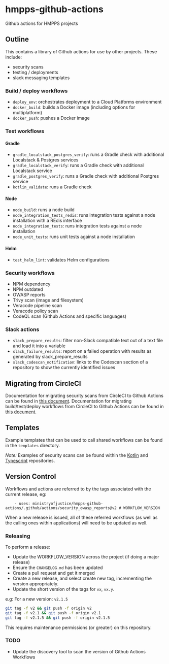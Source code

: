 # hmpps-github-actions

Github actions for HMPPS projects


## Outline

This contains a library of Github actions for use by other projects. These include:

- security scans
- testing / deployments
- slack messaging templates

### Build / deploy workflows

- `deploy_env`: orchestrates deployment to a Cloud Platforms environment
- `docker_build`: builds a Docker image (including options for multiplatform)
- `docker_push`: pushes a Docker image

### Test workflows

#### Gradle
- `gradle_localstack_postgres_verify`: runs a Gradle check with additional Localstack & Postgres services
- `gradle_localstack_verify`: runs a Gradle check with additional Localstack service
- `gradle_postgres_verify`: runs a Gradle check with additional Postgres service
- `kotlin_validate`: runs a Gradle check

#### Node
- `node_build`: runs a node build
- `node_integration_tests_redis`: runs integration tests against a node installation with a REdis interface
- `node_integration_tests`: runs integration tests against a node installation
- `node_unit_tests`: runs unit tests against a node installation

#### Helm
- `test_helm_lint`: validates Helm configurations


### Security workflows

- NPM dependency
- NPM outdated
- OWASP reports
- Trivy scan (image and filesystem)
- Veracode pipeline scan
- Veracode policy scan
- CodeQL scan (Github Actions and specific languages)

### Slack actions
- `slack_prepare_results`: filter non-Slack compatible text out of a text file and load it into a variable
- `slack_failure_results`: report on a failed operation with results as generated by slack_prepare_results
- `slack_codescan_notification`: links to the Codescan section of a repository to show the currently identified issues


## Migrating from CircleCI

Documentation for migrating security scans from CircleCI to Github Actions can be found in [this document](docs/security-migration.md).
Documentation for migrating build/test/deploy workflows from CircleCI to Github Actions can be found in [this document](docs/workflow-migration.md).

## Templates

Example templates that can be used to call shared workflows can be found in the `templates` directory.

*Note:* Examples of security scans can be found within the [Kotlin](https://github.com/ministryofjustice/hmpps-template-kotlin/tree/main/.github/workflows) and [Typescript](https://github.com/ministryofjustice/hmpps-template-typescript/tree/main/.github/workflows) repositories.


## Version Control

Workflows and actions are referred to by the tags associated with the current release, eg:

```
    - uses: ministryofjustice/hmpps-github-actions/.github/actions/security_owasp_reports@v2 # WORKFLOW_VERSION
```

When a new release is issued, all of these referred workflows (as well as the calling ones within applications) will need to be updated as well.

### Releasing

To perform a release:

* Update the WORKFLOW_VERSION across the project (if doing a major release)
* Ensure the `CHANGELOG.md` has been updated
* Create a pull request and get it merged
* Create a new release, and select create new tag, incrementing the version appropriately.
* Update the short version of the tags for `vx`, `vx.y`.

e.g: For a new version: `v2.1.5`
```sh
git tag -f v2 && git push -f origin v2
git tag -f v2.1 && git push -f origin v2.1
git tag -f v2.1.5 && git push -f origin v2.1.5
```

This requires maintenance permissions (or greater) on this repository.

### TODO

- Update the discovery tool to scan the version of Github Actions Workflows
